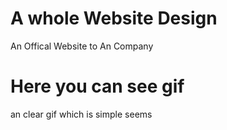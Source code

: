 <h1> A whole Website Design </h1>

An Offical Website to An Company

<h1> Here you can see gif </h1>

an clear gif which is simple seems
